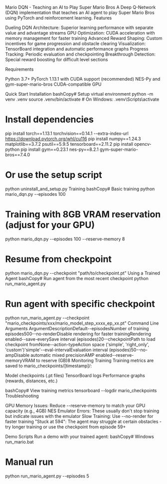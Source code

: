 Mario DQN - Teaching an AI to Play Super Mario Bros
A Deep Q-Network (DQN) implementation that teaches an AI agent to play Super Mario Bros using PyTorch and reinforcement learning.
Features

Dueling DQN Architecture: Superior learning performance with separate value and advantage streams
GPU Optimization: CUDA acceleration with memory management for faster training
Advanced Reward Shaping: Custom incentives for game progression and obstacle clearing
Visualization: TensorBoard integration and automatic performance graphs
Progress Tracking: Periodic evaluation and checkpointing
Breakthrough Detection: Special reward boosting for difficult level sections

Requirements

Python 3.7+
PyTorch 1.13.1 with CUDA support (recommended)
NES-Py and gym-super-mario-bros
CUDA-compatible GPU

Quick Start
Installation
bashCopy# Setup virtual environment
python -m venv .venv
source .venv/bin/activate # On Windows: .venv\Scripts\activate

# Install dependencies

pip install torch==1.13.1 torchvision==0.14.1 --extra-index-url https://download.pytorch.org/whl/cu116
pip install numpy==1.24.3 matplotlib==3.7.2 psutil==5.9.5 tensorboard==2.11.2
pip install opencv-python
pip install gym==0.23.1 nes-py==8.2.1 gym-super-mario-bros==7.4.0

# Or use the setup script

python uninstall_and_setup.py
Training
bashCopy# Basic training
python mario_dqn.py --episodes 100

# Training with 8GB VRAM reservation (adjust for your GPU)

python mario_dqn.py --episodes 100 --reserve-memory 8

# Resume from checkpoint

python mario_dqn.py --checkpoint "path/to/checkpoint.pt"
Using a Trained Agent
bashCopy# Run agent from the most recent checkpoint
python run_mario_agent.py

# Run agent with specific checkpoint

python run_mario_agent.py --checkpoint "mario_checkpoints/xxx/mario_model_step_xxxx_ep_xx.pt"
Command Line Arguments
ArgumentDescriptionDefault--episodesNumber of training episodes500--no-renderDisable rendering for faster trainingRendering enabled--save-everySave interval (episodes)20--checkpointPath to load checkpoint fromNone--action-typeAction space ('simple', 'right_only', 'custom')'simple'--eval-intervalEvaluation interval (episodes)50--no-ampDisable automatic mixed precisionAMP enabled--reserve-memoryVRAM to reserve (GB)8
Monitoring Training
Training metrics are saved to mario_checkpoints/[timestamp]/:

Model checkpoints (.pt files)
TensorBoard logs
Performance graphs (rewards, distances, etc.)

bashCopy# View training metrics
tensorboard --logdir mario_checkpoints
Troubleshooting

GPU Memory Issues: Reduce --reserve-memory to match your GPU capacity (e.g., 4GB)
NES Emulator Errors: These usually don't stop training but indicate issues with the emulator
Slow Training: Use --no-render for faster training
"Stuck at 594": The agent may struggle at certain obstacles - try longer training or use the checkpoint from episode 59+

Demo Scripts
Run a demo with your trained agent:
bashCopy# Windows
run_mario.bat

# Manual run

python run_mario_agent.py --episodes 5
